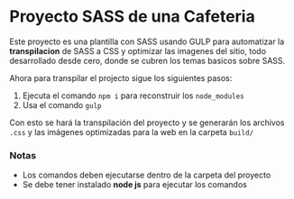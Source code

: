 # Proyecto SASS de una Cafeteria
Este proyecto es una plantilla con SASS usando GULP para automatizar la **transpilacion** de SASS a CSS y optimizar las imagenes del sitio, todo desarrollado desde cero, donde se cubren los temas basicos sobre SASS.

Ahora para transpilar el projecto sigue los siguientes pasos:

1. Ejecuta el comando ```npm i``` para reconstruir los ```node_modules```
2. Usa el comando ```gulp```

Con esto se hará la transpilación del proyecto y se generarán los archivos ```.css``` y las imágenes optimizadas para la web en la carpeta ```build/```

### Notas
- Los comandos deben ejecutarse dentro de la carpeta del proyecto
- Se debe tener instalado **node js** para ejecutar los comandos
